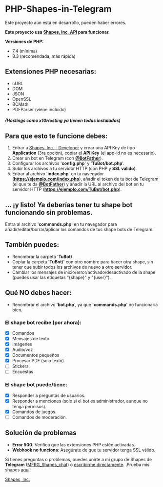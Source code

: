# PHP-Shapes-in-Telegram
Este proyecto aún está en desarrollo, pueden haber errores.

**Este proyecto usa [Shapes, Inc. API](https://github.com/shapesinc/shapes-api) para funcionar.**

**Versiones de PHP:**
- 7.4 (mínima)
- 8.3 (recomendada, más rápida)

## Extensiones PHP necesarias:
- cURL
- DOM
- JSON
- OpenSSL
- BCMath
- PDFParser (viene incluído)

##### (Hostings como x10Hosting ya tienen todas instaladas)

## Para que esto te funcione debes:
1. Entrar a [Shapes, Inc. - Developer](https://shapes.inc/developer) y crear una API Key de tipo **Application** (3ra opción), copiar el **API Key** (el app-id no es necesario).
3. Crear un bot en Telegram (con [**@BotFather**](https://t.me/BotFather)).
4. Configurar los archivos '**config.php**' y '**TuBot/bot.php**'.
5. Subir los archivos a tu servidor HTTP (con PHP y **SSL válido**).
6. Entrar al archivo '**index.php**' en tu navegador (**https://ejemplo.com/index.php**), añadir el token de tu bot de Telegram (el que te da [**@BotFather**](https://t.me/BotFather)) y añadir la URL al archivo del bot en tu servidor HTTP (**https://ejemplo.com/TuBot/bot.php**).

## ... ¡y listo! Ya deberías tener tu shape bot funcionando sin problemas.
Entra al archivo '**commands.php**' en tu navegador para añadir/editar/borrar/aplicar los comandos de tus shape bots de Telegram.

## También puedes:
- Renombrar la carpeta '**TuBot/**'.
- Copiar la carpeta '**TuBot/**' con otro nombre para hacer otra shape, sin tener que subir todos los archivos de nuevo a otro servidor.
- Cambiar los mensajes de inicio/error/activado/desactivado de la shape (puedes usar las etiquetas "{shape}" y "{user}").

## Qué NO debes hacer:
- Renombrar el archivo '**bot.php**', ya que '**commands.php**' no funcionaría bien.

### El shape bot recibe (por ahora):
- [X] Comandos
- [X] Mensajes de texto
- [X] Imágenes
- [X] Audio/voz
- [X] Documentos pequeños
- [X] Procesar PDF (solo texto)
- [ ] Stickers
- [ ] Encuestas

### El shape bot puede/tiene:
- [X] Responder a preguntas de usuarios.
- [X] Responder a menciones (solo si el bot es administrador, aunque no tenga permisos).
- [X] Comandos de juegos.
- [ ] Comandos de moderación.

## Solución de problemas
- **Error 500**: Verifica que las extensiones PHP estén activadas.
- **Webhook no funciona**: Asegúrate de que tu servidor tenga SSL válido.

Si tienes preguntas o problemas, puedes unirte a mi grupo de Shapes de **Telegram** ([MFRG_Shapes_chat](https://t.me/MFRG_Shapes)) o [escribirme directamente](https://t.me/MarcosFRGames).
¡Prueba mis shapes [aquí](https://t.me/MFRG_Shapes)!

[Shapes, Inc.](https://shapes.inc)

